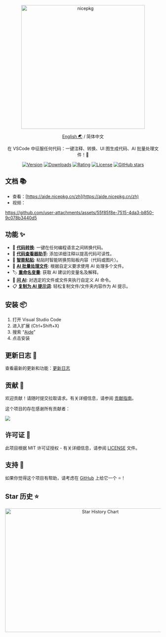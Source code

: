 <div align="center">

<a href="https://aide.nicepkg.cn/zh/">
  <picture>
    <source media="(prefers-color-scheme: dark)" srcset="https://github.com/user-attachments/assets/78b89b18-0846-4885-89f2-8238fac1db49">
    <img src="https://github.com/user-attachments/assets/40ed79a5-d415-4f36-907e-63753995305b" alt="nicepkg" width="400" />
  </picture>
</a>

[English 🌏](https://github.com/nicepkg/aide/tree/master/README.md) / 简体中文

在 VSCode 中征服任何代码：一键注释、转换、UI 图生成代码、AI 批量处理文件！💪

[![Version](https://img.shields.io/visual-studio-marketplace/v/nicepkg.aide-pro)](https://marketplace.visualstudio.com/items?itemName=nicepkg.aide-pro)
[![Downloads](https://img.shields.io/visual-studio-marketplace/d/nicepkg.aide-pro)](https://marketplace.visualstudio.com/items?itemName=nicepkg.aide-pro)
[![Rating](https://img.shields.io/visual-studio-marketplace/r/nicepkg.aide-pro)](https://marketplace.visualstudio.com/items?itemName=nicepkg.aide-pro)
[![License](https://img.shields.io/github/license/nicepkg/aide)](https://github.com/nicepkg/aide/blob/master/LICENSE)
[![GitHub stars](https://img.shields.io/github/stars/nicepkg/aide)](https://github.com/nicepkg/aide)

</div>

## 文档 📚

- 查看：[https://aide.nicepkg.cn/zh](https://aide.nicepkg.cn/zh)
- 视频：

https://github.com/user-attachments/assets/55f85f8e-7515-4da3-b850-9c078b3440d5

## 功能 ✨

- 🔄 **[代码转换](https://aide.nicepkg.cn/zh/guide/features/code-convert)**: 一键在任何编程语言之间转换代码。
- 📖 **[代码查看器助手](https://aide.nicepkg.cn/zh/guide/features/code-viewer-helper)**: 添加详细注释以提高代码可读性。
- 🔀 **[智能粘贴](https://aide.nicepkg.cn/zh/guide/features/smart-paste)**: 粘贴时智能转换剪贴板内容（代码或图片）。
- 🤖 **[AI 批量处理文件](https://aide.nicepkg.cn/zh/guide/features/batch-processor)**: 根据自定义要求使用 AI 处理多个文件。
- 🏷 **[重命名变量](https://aide.nicepkg.cn/zh/guide/features/rename-variable)**: 获取 AI 建议的变量名及解释。
- 💬 **[问 AI](https://aide.nicepkg.cn/zh/guide/features/ask-ai)**: 对选定的文件或文件夹执行自定义 AI 命令。
- 📋 **[复制为 AI 提示词](https://aide.nicepkg.cn/zh/guide/features/copy-as-prompt)**: 轻松复制文件/文件夹内容作为 AI 提示。

## 安装 📦

1. 打开 Visual Studio Code
2. 进入扩展 (Ctrl+Shift+X)
3. 搜索 “[Aide](https://marketplace.visualstudio.com/items?itemName=nicepkg.aide-pro)”
4. 点击安装

## 更新日志 📅

查看最新的更新和功能：[更新日志](https://github.com/nicepkg/aide/blob/master/CHANGELOG.md)

## 贡献 🤝

欢迎贡献！请随时提交拉取请求。有关详细信息，请参阅 [贡献指南](https://github.com/nicepkg/aide/blob/master/CONTRIBUTING.md)。

这个项目的存在感谢所有贡献者：

<a href="https://github.com/nicepkg/aide/graphs/contributors">
  <img src="https://contrib.rocks/image?repo=nicepkg/aide" />
</a>

## 许可证 📄

此项目根据 MIT 许可证授权 - 有关详细信息，请参阅 [LICENSE](https://github.com/nicepkg/aide/blob/master/LICENSE) 文件。

## 支持 💖

如果你觉得这个项目有帮助，请考虑在 [GitHub](https://github.com/nicepkg/aide) 上给它一个 ⭐️！

## Star 历史 ⭐

<div align="center">

<img src="https://api.star-history.com/svg?repos=nicepkg/aide&type=Date" width="600" height="400" alt="Star History Chart" valign="middle">

</div>

